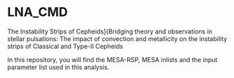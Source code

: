 # LNA_CMD
The Instability Strips of Cepheids]{Bridging theory and observations in stellar pulsations: The impact of convection and metallicity on the instability strips of Classical and Type-II Cepheids

In this repository, you will find the MESA-RSP, MESA inlists and the input parameter list used in this analysis.
